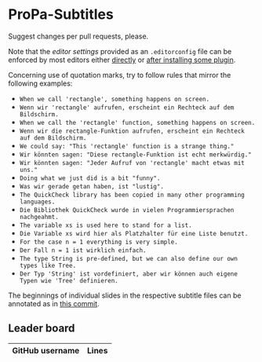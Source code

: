 # ProPa-Subtitles

Suggest changes per pull requests, please.

Note that the *editor settings* provided as an `.editorconfig` file can be enforced by most editors either [directly](https://editorconfig.org/#pre-installed) or [after installing some plugin](https://editorconfig.org/#download).

Concerning use of quotation marks, try to follow rules that mirror the following examples:

- `When we call 'rectangle', something happens on screen.`
- `Wenn wir 'rectangle' aufrufen, erscheint ein Rechteck auf dem Bildschirm.`
- `When we call the 'rectangle' function, something happens on screen.`
- `Wenn wir die rectangle-Funktion aufrufen, erscheint ein Rechteck auf dem Bildschirm.`
- `We could say: "This 'rectangle' function is a strange thing."`
- `Wir könnten sagen: "Diese rectangle-Funktion ist echt merkwürdig."`
- `Wir könnten sagen: "Jeder Aufruf von 'rectangle' macht etwas mit uns."`
- `Doing what we just did is a bit "funny".`
- `Was wir gerade getan haben, ist "lustig".`
- `The QuickCheck library has been copied in many other programming languages.`
- `Die Bibliothek QuickCheck wurde in vielen Programmiersprachen nachgeahmt.`
- `The variable xs is used here to stand for a list.`
- `Die Variable xs wird hier als Platzhalter für eine Liste benutzt.`
- `For the case n = 1 everything is very simple.`
- `Der Fall n = 1 ist wirklich einfach.`
- `The type String is pre-defined, but we can also define our own types like Tree.`
- `Der Typ 'String' ist vordefiniert, aber wir können auch eigene Typen wie 'Tree' definieren.`

The beginnings of individual slides in the respective subtitle files can be annotated as in [this commit](https://github.com/fmidue/ProPa-Subtitles/commit/3f216c790cff243715c61ea989c09c4ecf1fed3f).

## Leader board

| GitHub username | Lines |
| :-- | --: |
